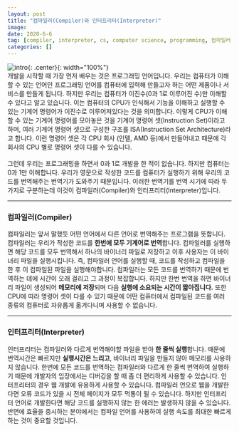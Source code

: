```yaml
---
layout: post
title: "컴파일러(Compiler)와 인터프리터(Interpreter)"
image: 
date: 2020-6-6
tag: [compiler, interpreter, cs, computer science, programming, 컴파일러, 인터프리터, 프로그래밍 언어]
categories: []
---
```

![intro](https://drive.google.com/uc?id=12WOTdHsI0mUMPmGjeLpJmw9lzVSDtBVX){: .center}{: width="100%"}
<br>
개발을 시작할 때 가장 먼저 배우는 것은 프로그래밍 언어입니다.
우리는 컴퓨터가 이해할 수 있는 언어인 프로그래밍 언어를 컴퓨터에 입력해 만들고자 하는 어떤 제품이나 서비스를 만들게 됩니다.
하지만 우리는 컴퓨터가 이진수(0과 1로 이루어진 수)만 이해할 수 있다고 알고 있습니다. 
이는 컴퓨터의 CPU가 인식해서 기능을 이해하고 실행할 수 있는 기계어 명령어가 이진수로 이루어져있다는 것을 의미합니다.
이렇게 CPU가 이해할 수 있는 기계어 명령어를 모아놓은 것을 기계어 <span class="emphasis">명령어 셋(Instruction Set)</span>이라고 하며, 여러 기계어 명령어 셋으로 구성한 구조를 <span class="emphasis">ISA(Instruction Set Architecture)</span>라고 합니다. 이런 명령어 셋은 각 CPU 회사 (인텔, AMD 등)에서 만들어내고 때문에 각 회사의 CPU 별로 명령어 셋이 다를 수 있습니다.
<br>
<br>
그런데 우리는 프로그래밍을 하면서 0과 1로 개발을 한 적이 없습니다. 하지만 컴퓨터는 0과 1만 이해합니다. 우리가 영문으로 작성한 코드를 컴퓨터가 실행하기 위해 우리의 코드를 번역해주는 번역기가 도와주기 때문입니다. 이러한 번역기를 번역 시기에 따라 두가지로 구분하는데 이것이 <span class="emphasis">컴파일러(Compiler)</span>와 <span class="emphasis">인터프리터(Interpreter)</span>입니다.

***

### 컴파일러(Compiler)
컴파일러는 앞서 말했듯 어떤 언어에서 다른 언어로 번역해주는 프로그램을 뜻합니다. 컴파일러는 우리가 작성한 코드를 **한번에 모두 기계어로 번역**합니다. 컴파일러를 실행하면 해당 코드를 모두 번역해서 하나의 바이너리 파일로 저장하고 이후 사용자는 이 바이너리 파일을 실행시킵니다. 즉, 컴파일러 언어를 실행할 때, 코드를 작성하고 컴파일을 한 후 이 컴파일된 파일을 실행해야합니다. 컴파일러는 모든 코드를 번역하기 때문에 번역하는 데에 시간이 오래 걸리고 그 과정이 복잡합니다. 하지만 한번 번역을 하면 바이너리 파일이 생성되어 **메모리에 저장**되며 다음 **실행에 소요되는 시간이 짧아집니다.** 또한 CPU에 따라 명령어 셋이 다를 수 있기 때문에 어떤 컴퓨터에서 컴파일된 코드를 여러 종류의 컴퓨터로 자유롭게 옮겨다니며 사용할 수 없습니다.

***

### 인터프리터(Interpreter)
인터프리터는 컴파일러와 다르게 번역해야할 파일을 받아 **한 줄씩 실행**합니다. 때문에 번역시간은 빠르지만 **실행시간은 느리고**, 바이너리 파일을 만들지 않아 메모리를 사용하지 않습니다. 한번에 모든 코드를 번역하는 컴파일러와 다르게 한 줄씩 번역하여 실행하기 때문에 개발자의 입장에서는 디버깅을 할 때 좀 더 편리하게 사용할 수 있습니다. 인터프리터의 경우 웹 개발에 유용하게 사용할 수 있습니다. 컴파일러 언오로 웹을 개발한다면 오류 코드가 있을 시 전체 페이지가 모두 먹통이 될 수 있습니다. 하지만 인터프리터 언어로 개발한다면 해당 코드를 실행하지 않는 한 에러는 발생하지 않을 수 있습니다. 반면에 효율을 중시하는 분야에서는 컴파일 언어를 사용하여 실행 속도를 최대한 빠르게 하는 것이 중요할 것입니다.
